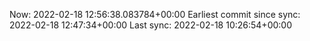 Now: 2022-02-18 12:56:38.083784+00:00 Earliest commit since sync: 2022-02-18 12:47:34+00:00 Last sync: 2022-02-18 10:26:54+00:00
